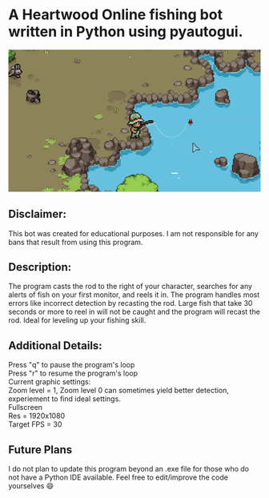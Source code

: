 # A Heartwood Online fishing bot written in Python using pyautogui.

![](https://github.com/TheRiftGuardian/Heartwood-Online-Fishing-Bot/blob/main/fishing_bot_demo.gif)

## Disclaimer: 
This bot was created for educational purposes. I am not responsible for any bans that result from using this program.

## Description:
The program casts the rod to the right of your character, searches for any alerts of fish on your first monitor, and reels it in. The program handles most errors like incorrect detection by recasting the rod. Large fish that take 30 seconds or more to reel in will not be caught and the program will recast the rod. Ideal for leveling up your fishing skill.

## Additional Details:
Press "q" to pause the program's loop <br>
Press "r" to resume the program's loop <br> 
Current graphic settings: <br>
Zoom level = 1, Zoom level 0 can sometimes yield better detection, experiement to find ideal settings. <br>
Fullscreen <br>
Res = 1920x1080 <br>
Target FPS = 30

## Future Plans
I do not plan to update this program beyond an .exe file for those who do not have a Python IDE available. Feel free to edit/improve the code yourselves 😄
